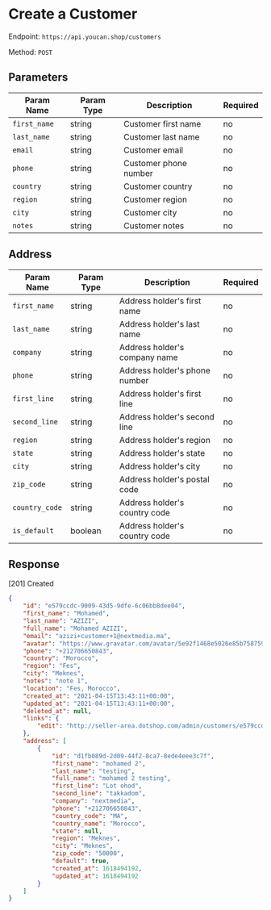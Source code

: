 # Create a Customer

Endpoint: `https://api.youcan.shop/customers`

Method: `POST`

<a name="parameters"></a>

## Parameters

| Param Name     | Param Type | Description                 | Required |
| -------------- | ---------- | ----------------------------| -------- |
| `first_name`   | string     | Customer first name         | no       |
| `last_name`    | string     | Customer last name          | no       |
| `email`        | string     | Customer email              | no       |
| `phone`        | string     | Customer phone number       | no       |
| `country`      | string     | Customer country            | no       |
| `region`       | string     | Customer region             | no       |
| `city`         | string     | Customer city               | no       |
| `notes`        | string     | Customer notes              | no       |

## Address

| Param Name     | Param Type | Description                   | Required |
| -------------- | ---------- | ----------------------------- | -------- |
| `first_name`   | string     | Address holder's first name   | no       |
| `last_name`    | string     | Address holder's last name    | no       |
| `company`      | string     | Address holder's company name | no       |
| `phone`        | string     | Address holder's phone number | no       |
| `first_line`   | string     | Address holder's first line   | no       |
| `second_line`  | string     | Address holder's second line  | no       |
| `region`       | string     | Address holder's region       | no       |
| `state`        | string     | Address holder's state       | no       |
| `city`         | string     | Address holder's city         | no       |
| `zip_code`     | string     | Address holder's postal code  | no       |
| `country_code` | string     | Address holder's country code | no       |
| `is_default`   | boolean    | Address holder's country code | no       |

<a name="response"></a>
## Response

[201] Created

```json
{
    "id": "e579ccdc-9009-43d5-9dfe-6c06bb8dee04",
    "first_name": "Mohamed",
    "last_name": "AZIZI",
    "full_name": "Mohamed AZIZI",
    "email": "azizi+customer+1@nextmedia.ma",
    "avatar": "https://www.gravatar.com/avatar/5e92f1468e5026e85b75875989e53493?s=100&d=http://api.dotshop.com/store-admin/images/generic_avatar.png",
    "phone": "+212706650843",
    "country": "Morocco",
    "region": "Fes",
    "city": "Meknes",
    "notes": "note 1",
    "location": "Fes, Morocco",
    "created_at": "2021-04-15T13:43:11+00:00",
    "updated_at": "2021-04-15T13:43:11+00:00",
    "deleted_at": null,
    "links": {
        "edit": "http://seller-area.dotshop.com/admin/customers/e579ccdc-9009-43d5-9dfe-6c06bb8dee04/edit"
    },
    "address": [
        {
            "id": "d1fb089d-2d09-44f2-8ca7-8ede4eee3c7f",
            "first_name": "mohamed 2",
            "last_name": "testing",
            "full_name": "mohamed 2 testing",
            "first_line": "Lot ohod",
            "second_line": "takkadom",
            "company": "nextmedia",
            "phone": "+212706650843",
            "country_code": "MA",
            "country_name": "Morocco",
            "state": null,
            "region": "Meknes",
            "city": "Meknes",
            "zip_code": "50000",
            "default": true,
            "created_at": 1618494192,
            "updated_at": 1618494192
        }
    ]
}
```

